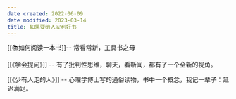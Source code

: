 ```yaml
---
date created: 2022-06-09
date modified: 2023-03-14
title: 如果要给人安利好书
---
```


[[📚如何阅读一本书]]-- 常看常新，工具书之母

[[《学会提问》]] -- 有了批判性思维，聊天，看新闻，都有了一个全新的视角。

[[《少有人走的人》]] -- 心理学博士写的通俗读物，书中一个概念，我记一辈子：延迟满足。
